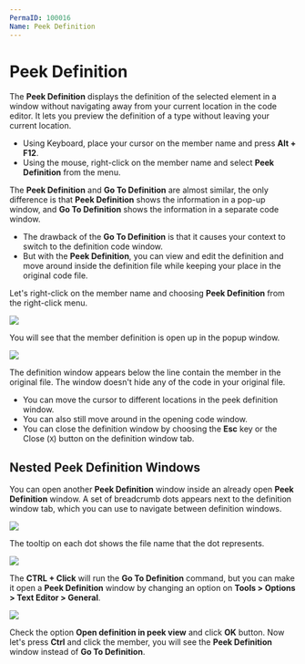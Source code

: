 ```yaml
---
PermaID: 100016
Name: Peek Definition
---
```


# Peek Definition

The **Peek Definition** displays the definition of the selected element in a window without navigating away from your current location in the code editor. It lets you preview the definition of a type without leaving your current location.

 - Using Keyboard, place your cursor on the member name and press **Alt + F12**. 
 - Using the mouse, right-click on the member name and select **Peek Definition** from the menu. 

The **Peek Definition** and **Go To Definition** are almost similar, the only difference is that **Peek Definition** shows the information in a pop-up window, and **Go To Definition** shows the information in a separate code window.

 - The drawback of the **Go To Definition** is that it causes your context to switch to the definition code window. 
 - But with the **Peek Definition**, you can view and edit the definition and move around inside the definition file while keeping your place in the original code file.

Let's right-click on the member name and choosing **Peek Definition** from the right-click menu. 

<img src="https://raw.githubusercontent.com/zzzprojects/learn-orm/master/tutorials/visual-studio/images/peek-definition-1.png">

You will see that the member definition is open up in the popup window.

<img src="https://raw.githubusercontent.com/zzzprojects/learn-orm/master/tutorials/visual-studio/images/peek-definition-2.png">

The definition window appears below the line contain the member in the original file. The window doesn't hide any of the code in your original file. 

 - You can move the cursor to different locations in the peek definition window. 
 - You can also still move around in the opening code window.
 - You can close the definition window by choosing the **Esc** key or the Close (`X`) button on the definition window tab.

## Nested Peek Definition Windows

You can open another **Peek Definition** window inside an already open **Peek Definition** window. A set of breadcrumb dots appears next to the definition window tab, which you can use to navigate between definition windows. 

<img src="https://raw.githubusercontent.com/zzzprojects/learn-orm/master/tutorials/visual-studio/images/peek-definition-3.png">

The tooltip on each dot shows the file name that the dot represents.

<img src="https://raw.githubusercontent.com/zzzprojects/learn-orm/master/tutorials/visual-studio/images/peek-definition-4.png">

The **CTRL + Click** will run the **Go To Definition** command, but you can make it open a **Peek Definition** window by changing an option on **Tools > Options > Text Editor > General**.

<img src="https://raw.githubusercontent.com/zzzprojects/learn-orm/master/tutorials/visual-studio/images/peek-definition-5.png">

Check the option **Open definition in peek view**  and click **OK** button. Now let's press **Ctrl** and click the member, you will see the **Peek Definition** window instead of **Go To Definition**.
